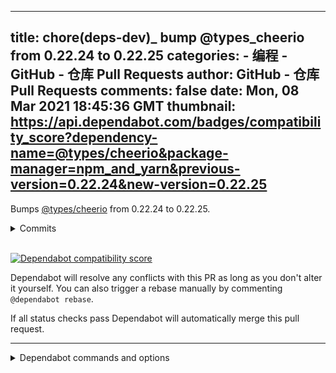 
---
title: chore(deps-dev)_ bump @types_cheerio from 0.22.24 to 0.22.25
categories: 
    - 编程
    - GitHub - 仓库 Pull Requests
author: GitHub - 仓库 Pull Requests
comments: false
date: Mon, 08 Mar 2021 18:45:36 GMT
thumbnail: https://api.dependabot.com/badges/compatibility_score?dependency-name=@types/cheerio&package-manager=npm_and_yarn&previous-version=0.22.24&new-version=0.22.25
---

<div>   
<p>Bumps <a href="https://github.com/DefinitelyTyped/DefinitelyTyped/tree/HEAD/types/cheerio">@types/cheerio</a> from 0.22.24 to 0.22.25.</p>
<details>
<summary>Commits</summary>
<ul>
<li>See full diff in <a href="https://github.com/DefinitelyTyped/DefinitelyTyped/commits/HEAD/types/cheerio">compare view</a></li>
</ul>
</details>
<br>
<p><a href="https://dependabot.com/compatibility-score/?dependency-name=@types/cheerio&package-manager=npm_and_yarn&previous-version=0.22.24&new-version=0.22.25"><img src="https://api.dependabot.com/badges/compatibility_score?dependency-name=@types/cheerio&package-manager=npm_and_yarn&previous-version=0.22.24&new-version=0.22.25" alt="Dependabot compatibility score" referrerpolicy="no-referrer"></a></p>
<p>Dependabot will resolve any conflicts with this PR as long as you don't alter it yourself. You can also trigger a rebase manually by commenting <code>@dependabot rebase</code>.</p>
<p>If all status checks pass Dependabot will automatically merge this pull request.</p>
<hr>
<details>
<summary>Dependabot commands and options</summary>
<br>
<p>You can trigger Dependabot actions by commenting on this PR:</p>
<ul>
<li><code>@dependabot rebase</code> will rebase this PR</li>
<li><code>@dependabot recreate</code> will recreate this PR, overwriting any edits that have been made to it</li>
<li><code>@dependabot merge</code> will merge this PR after your CI passes on it</li>
<li><code>@dependabot squash and merge</code> will squash and merge this PR after your CI passes on it</li>
<li><code>@dependabot cancel merge</code> will cancel a previously requested merge and block automerging</li>
<li><code>@dependabot reopen</code> will reopen this PR if it is closed</li>
<li><code>@dependabot close</code> will close this PR and stop Dependabot recreating it. You can achieve the same result by closing it manually</li>
<li><code>@dependabot ignore this major version</code> will close this PR and stop Dependabot creating any more for this major version (unless you reopen the PR or upgrade to it yourself)</li>
<li><code>@dependabot ignore this minor version</code> will close this PR and stop Dependabot creating any more for this minor version (unless you reopen the PR or upgrade to it yourself)</li>
<li><code>@dependabot ignore this dependency</code> will close this PR and stop Dependabot creating any more for this dependency (unless you reopen the PR or upgrade to it yourself)</li>
<li><code>@dependabot use these labels</code> will set the current labels as the default for future PRs for this repo and language</li>
<li><code>@dependabot use these reviewers</code> will set the current reviewers as the default for future PRs for this repo and language</li>
<li><code>@dependabot use these assignees</code> will set the current assignees as the default for future PRs for this repo and language</li>
<li><code>@dependabot use this milestone</code> will set the current milestone as the default for future PRs for this repo and language</li>
<li><code>@dependabot badge me</code> will comment on this PR with code to add a "Dependabot enabled" badge to your readme</li>
</ul>
<p>Additionally, you can set the following in your Dependabot <a href="https://app.dependabot.com/">dashboard</a>:</p>
<ul>
<li>Update frequency (including time of day and day of week)</li>
<li>Pull request limits (per update run and/or open at any time)</li>
<li>Automerge options (never/patch/minor, and dev/runtime dependencies)</li>
<li>Out-of-range updates (receive only lockfile updates, if desired)</li>
<li>Security updates (receive only security updates, if desired)</li>
</ul>
</details>  
</div>
            